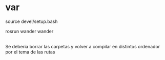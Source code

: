 # var
source devel/setup.bash

rosrun wander wander



<br>
Se deberia borrar las carpetas y volver a compilar en distintos ordenador por el tema de las rutas
